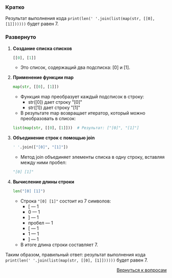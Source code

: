### Кратко

Результат выполнения кода `print(len(' '.join(list(map(str, [[0], [1]])))))` будет равен 7.

### Развернуто

1. **Создание списка списков**
    ```Python
    [[0], [1]]
    ```
    - Это список, содержащий два подсписка: [0] и [1].

2. **Применение функции map**
    ```Python
    map(str, [[0], [1]])
    ```
    - Функция map преобразует каждый подсписок в строку:
        - str([0]) дает строку "[0]"
        - str([1]) дает строку "[1]"
    - В результате map возвращает итератор, который можно преобразовать в список:
    ```Python
    list(map(str, [[0], [1]]))  # Результат: ["[0]", "[1]"]
    ```

3. **Объединение строк с помощью join**
    ```Python
    ' '.join(["[0]", "[1]"])
    ```
    - Метод join объединяет элементы списка в одну строку, вставляя между ними пробел:
    ```python
    "[0] [1]"
    ```

4. **Вычисление длины строки**
    ```Python
    len("[0] [1]")
    ```
    - Строка `"[0] [1]"` состоит из 7 символов:
        - [ — 1
        - 0 — 1
        - ] — 1
        - пробел — 1
        - [ — 1
        - 1 — 1
        - ] — 1
    - В итоге длина строки составляет 7.

Таким образом, правильный ответ: результат выполнения кода `print(len(' '.join(list(map(str, [[0], [1]])))))` будет
равен 7.

<div align="right">

[Вернуться к вопросам](../Вопросы.md)

</div>
